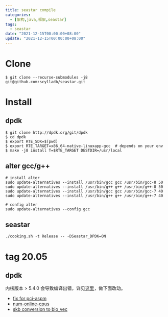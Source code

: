 ```yaml
---
title: seastar compile
categories: 
  - [架构,java,框架,seastar]
tags:
  - seastar
date: "2021-12-15T00:00:00+08:00"
update: "2021-12-15T00:00:00+08:00"
---
```


# Clone

```shell
$ git clone --recurse-submodules -j8 git@github.com:scylladb/seastar.git
```

# Install

## dpdk

```shell
$ git clone http://dpdk.org/git/dpdk
$ cd dpdk
$ export RTE_SDK=$(pwd)
$ export RTE_TARGET=x86_64-native-linuxapp-gcc  # depends on your env
$ make -j8 install T=$RTE_TARGET DESTDIR=/usr/local
```

## alter gcc/g++

```shell
# install alter
sudo update-alternatives --install /usr/bin/gcc gcc /usr/bin/gcc-8 50
sudo update-alternatives --install /usr/bin/g++ g++ /usr/bin/g++-8 50
sudo update-alternatives --install /usr/bin/gcc gcc /usr/bin/gcc-7 40
sudo update-alternatives --install /usr/bin/g++ g++ /usr/bin/g++-7 40

# config alter
sudo update-alternatives --config gcc
```

## seastar

```shell
./cooking.sh -t Release -- -DSeastar_DPDK=ON
```

# tag 20.05

## dpdk

内核版本 > 5.4.0 会导致编译出错，详见[这里](https://bugs.launchpad.net/ubuntu/+source/dpdk/+bug/1848585)，做下面改动。

- [fix for pci-aspm](https://bugs.launchpad.net/ubuntu/+source/dpdk/+bug/1848585/+attachment/5298807/+files/dpdk-kni-pci-aspm-fix.patch)
- [num-online-cpus](https://bugs.launchpad.net/ubuntu/+source/dpdk/+bug/1848585/+attachment/5298831/+files/dpdk-kni-fix-num_online_cpus.patch) 
- [skb conversion to bio_vec](https://bugs.launchpad.net/ubuntu/+source/dpdk/+bug/1848585/+attachment/5298857/+files/dpdk-kni-skb-rename.patch) 
